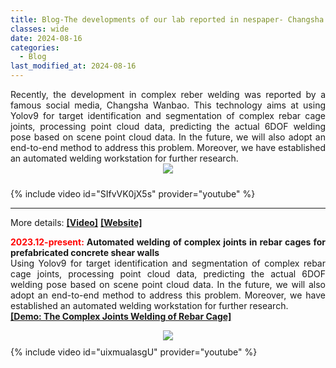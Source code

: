 ```yaml
---
title: Blog-The developments of our lab reported in nespaper- Changsha Wanbao
classes: wide
date: 2024-08-16
categories: 
  - Blog
last_modified_at: 2024-08-16
---
```


<div style="text-align: justify;">
  Recently, the development in complex reber welding was reported by a famous social media, Changsha Wanbao. This technology aims at using Yolov9 for target identification and segmentation of complex rebar cage joints, processing point cloud data, predicting the actual 6DOF welding pose based on scene point cloud data. In the future, we will also adopt an end-to-end method to address this problem. Moreover, we have established an automated welding workstation for further research.
</div>

<div style="display: flex; justify-content: center; align-items: center; margin: 0 auto;">
  <img src="/web_resources\post\picture\2024-08-16-Reported-by_CSWB.png" style="max-width: 100%; height: auto; margin-bottom: 10px;" />
</div>

{% include video id="SIfvVK0jX5s" provider="youtube" %}
<hr>
More details: 
<a href="https://www.icswb.com/h/101946/20240815/884817_m.html"><b>[Video]</b></a>
<a href="https://www.icswb.com/newspaper_article-detail-1811994.html"><b>[Website]</b></a>
<br>
<div style="text-align: justify;">
  <p><strong><font color='red'>2023.12-present:</font> Automated welding of complex  joints in rebar cages for prefabricated concrete shear walls</strong><br>
  Using Yolov9 for target identification and segmentation of complex rebar cage joints, processing point cloud data, predicting the actual 6DOF welding pose based on scene point cloud data. In the future, we will also adopt an end-to-end method to address this problem. Moreover, we have established an automated welding workstation for further research.
  <br/>
  <a href="https://youtu.be/uixmualasgU"><b>[Demo: The Complex Joints Welding of Rebar Cage]</b></a>
  </p>
</div>




<div style="display: flex; justify-content: center; align-items: center; margin: 0 auto;">
  <img src="/web_resources\project\we.png" style="max-width: 100%; height: auto; margin-bottom: 10px;" />
</div>
{% include video id="uixmualasgU" provider="youtube" %}